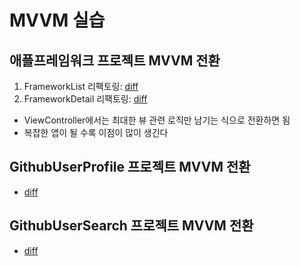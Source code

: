 # MVVM 실습

## 애플프레임워크 프로젝트 MVVM 전환

1. FrameworkList 리팩토링: [diff](https://github.com/0tak2/ios-study/commit/0a8bdbc2364b32299cb1d9f8b527968e2c956cca)
2. FrameworkDetail 리팩토링: [diff](https://github.com/0tak2/ios-study/commit/54bdf8ccd460cdbaa5d9c9604436059da8ae554d)

- ViewController에서는 최대한 뷰 관련 로직만 남기는 식으로 전환하면 됨
- 복잡한 앱이 될 수록 이점이 많이 생긴다

## GithubUserProfile 프로젝트 MVVM 전환

- [diff](https://github.com/0tak2/ios-study/commit/b5886e3bcfc13b79d409db5e9d2f874ecaa046eb)

## GithubUserSearch 프로젝트 MVVM 전환

- [diff](https://github.com/0tak2/ios-study/commit/9e7bece4b9d159a9922443286b66e8fb2b5dd30c)
